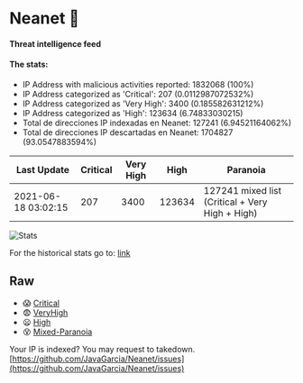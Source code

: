 # Neanet :hocho:
#### Threat intelligence feed
#### The stats:

- IP Address with malicious activities reported: 1832068 (100%)
- IP Address categorized as 'Critical':  207 (0.0112987072532%)
- IP Address categorized as 'Very High':  3400 (0.185582631212%)
- IP Address categorized as 'High':  123634 (6.74833030215)
- Total de direcciones IP indexadas en Neanet:  127241 (6.94521164062%)
- Total de direcciones IP descartadas en Neanet:  1704827 (93.0547883594%)

| Last Update | Critical | Very High | High | Paranoia |
| --- | --- | --- | --- | --- |
| 2021-06-18 03:02:15 | 207 | 3400 | 123634 | 127241 mixed list (Critical + Very High + High)|

![Stats](https://docs.google.com/spreadsheets/d/e/2PACX-1vSnaNMIXVabIpDJjufMlzH7poXnshF3mgd8Is1g9ytUEzVsP5my4Trn8f-xkoLLQ38xpL3HtmUexLo6/pubchart?oid=501124687&format=image)

For the historical stats go to: [link](/stats.csv)
## Raw
- :scream: [Critical](https://raw.githubusercontent.com/JavaGarcia/Neanet/master/blacklists/neanet_critical.txt)
- :fearful: [VeryHigh](https://raw.githubusercontent.com/JavaGarcia/Neanet/master/blacklists/neanet_veryHigh.txtt)
- :frowning: [High](https://raw.githubusercontent.com/JavaGarcia/Neanet/master/blacklists/neanet_high.txt)
- :dizzy_face: [Mixed-Paranoia](https://raw.githubusercontent.com/JavaGarcia/Neanet/master/blacklists/neanet_all.txt)


Your IP is indexed? You may request to takedown. [https://github.com/JavaGarcia/Neanet/issues](https://github.com/JavaGarcia/Neanet/issues)









































































































































































































































































































































































































































































































































































































































































































































































































































































































































































































































































































































































































































































































































































































































































































































































































































































































































































































































































































































































































































































































































































































































































































































































































































































































































































































































































































































































































































































































































































































































































































































































































































































































































































































































































































































































































































































































































































































































































































































































































































































































































































































































































































































































































































































































































































































































































































































































































































































































































































































































































































































































































































































































































































































































































































































































































































































































































































































































































































































































































































































































































































































































































































































































































































































































































































































































































































































































































































































































































































































































































































































































































































































